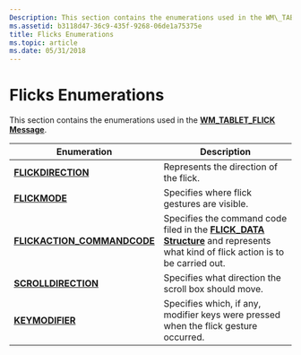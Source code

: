 ```yaml
---
Description: This section contains the enumerations used in the WM\_TABLET\_FLICK Message.
ms.assetid: b3118d47-36c9-435f-9268-06de1a75375e
title: Flicks Enumerations
ms.topic: article
ms.date: 05/31/2018
---
```


# Flicks Enumerations

This section contains the enumerations used in the [**WM\_TABLET\_FLICK Message**](wm-tablet-flick-message.md).



| Enumeration                                                 | Description                                                                                                                                                   |
|-------------------------------------------------------------|---------------------------------------------------------------------------------------------------------------------------------------------------------------|
| [**FLICKDIRECTION**](/windows/desktop/api/tabflicks/ne-tabflicks-flickdirection)                    | Represents the direction of the flick.<br/>                                                                                                             |
| [**FLICKMODE**](/windows/desktop/api/tabflicks/ne-tabflicks-flickmode)                              | Specifies where flick gestures are visible.<br/>                                                                                                        |
| [**FLICKACTION\_COMMANDCODE**](/windows/desktop/api/tabflicks/ne-tabflicks-flickaction_commandcode) | Specifies the command code filed in the [**FLICK\_DATA Structure**](/windows/desktop/api/tabflicks/ns-tabflicks-flick_data) and represents what kind of flick action is to be carried out.<br/> |
| [**SCROLLDIRECTION**](/windows/desktop/api/tabflicks/ne-tabflicks-scrolldirection)                  | Specifies what direction the scroll box should move.<br/>                                                                                               |
| [**KEYMODIFIER**](/windows/desktop/api/tabflicks/ne-tabflicks-keymodifier)                          | Specifies which, if any, modifier keys were pressed when the flick gesture occurred.<br/>                                                               |



 

 

 




